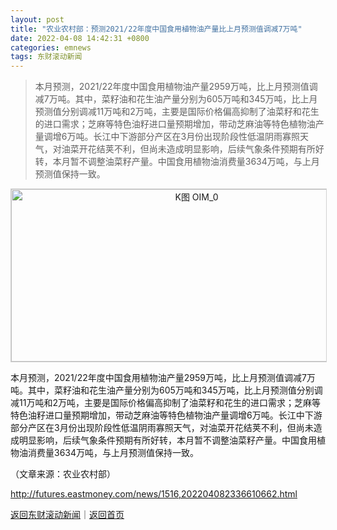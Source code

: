```yaml
---
layout: post
title: "农业农村部：预测2021/22年度中国食用植物油产量比上月预测值调减7万吨"
date: 2022-04-08 14:42:31 +0800
categories: emnews
tags: 东财滚动新闻
---
```

> 本月预测，2021/22年度中国食用植物油产量2959万吨，比上月预测值调减7万吨。其中，菜籽油和花生油产量分别为605万吨和345万吨，比上月预测值分别调减11万吨和2万吨，主要是国际价格偏高抑制了油菜籽和花生的进口需求；芝麻等特色油籽进口量预期增加，带动芝麻油等特色植物油产量调增6万吨。长江中下游部分产区在3月份出现阶段性低温阴雨寡照天气，对油菜开花结荚不利，但尚未造成明显影响，后续气象条件预期有所好转，本月暂不调整油菜籽产量。中国食用植物油消费量3634万吨，与上月预测值保持一致。

<!-- EM_StockImg_Start --><p style="text-align:center;"><a href="http://quote.eastmoney.com/unify/r/115.OIM" data-code="OIM|115|4" data-code2="OIM|115|6|" class="EmImageRemark" target="_blank"><img src="https://webquoteklinepic.eastmoney.com/GetPic.aspx?nid=115.OIM&imageType=k&token=28dfeb41d35cc81d84b4664d7c23c49f&at=1" border="0" alt="K图 OIM_0" data-code="K OIM|115|4" data-code2="K OIM|115|6|" style="border:#d1d1d1 1px solid;" width="578" height="276" /></a></p><!-- EM_StockImg_End --><p>本月预测，2021/22年度中国食用植物油产量2959万吨，比上月预测值调减7万吨。其中，菜籽油和花生油产量分别为605万吨和345万吨，比上月预测值分别调减11万吨和2万吨，主要是国际价格偏高抑制了油菜籽和花生的进口需求；芝麻等特色油籽进口量预期增加，带动芝麻油等特色植物油产量调增6万吨。长江中下游部分产区在3月份出现阶段性低温阴雨寡照天气，对油菜开花结荚不利，但尚未造成明显影响，后续气象条件预期有所好转，本月暂不调整油菜籽产量。中国食用植物油消费量3634万吨，与上月预测值保持一致。</p><p class="em_media">（文章来源：农业农村部）</p>

<http://futures.eastmoney.com/news/1516,202204082336610662.html>

[返回东财滚动新闻](//finews.withounder.com/emnews/)｜[返回首页](//finews.withounder.com/)